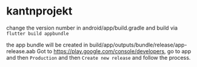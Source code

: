 # kantnprojekt

change the version number in android/app/build.gradle and build via `flutter build appbundle`

the app bundle will be created in build/app/outputs/bundle/release/app-release.aab
Got to https://play.google.com/console/developers, go to app and then `Production` and then `Create new release` and follow the process.